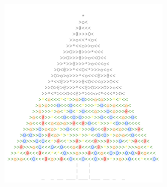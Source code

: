 <img align="left" style="float: left;" src="progress.png" width="530px">

<pre>
&nbsp;
&nbsp;
&nbsp;
&nbsp;
&nbsp;
&nbsp;
&nbsp;
&nbsp;
&nbsp;
&nbsp;
&nbsp;
&nbsp;
&nbsp;
&nbsp;
<a href='day/11'>Day 11: Corporate Policy</a>
<a href='day/10'>Day 10: Elves Look, Elves Say</a>
<a href='day/9'>Day 9: All in a Single Night</a>
<a href='day/8'>Day 8: Matchsticks</a>
<a href='day/7'>Day 7: Some Assembly Required</a>
<a href='day/6'>Day 6: Probably a Fire Hazard</a>
<a href='day/5'>Day 5: Doesn't He Have Intern-Elves For This?</a>
<a href='day/4'>Day 4: The Ideal Stocking Stuffer</a>
<a href='day/3'>Day 3: Perfectly Spherical Houses in a Vacuum</a>
<a href='day/2'>Day 2: I Was Told There Would Be No Math</a>
<a href='day/1'>Day 1: Not Quite Lisp</a>
&nbsp;
&nbsp;
&nbsp;
</pre>
